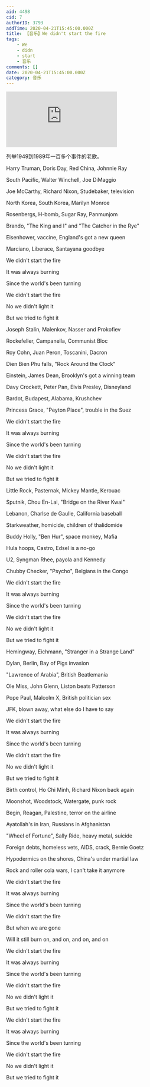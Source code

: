 ```yaml
---
aid: 4498
cid: 7
authorID: 3793
addTime: 2020-04-21T15:45:00.000Z
title: 【音乐】We didn't start the fire
tags:
    - We
    - didn
    - start
    - 音乐
comments: []
date: 2020-04-21T15:45:00.000Z
category: 音乐
---
```


<div class="videowrapper"><iframe src="https://www.youtube.com/embed/eFTLKWw542g" frameborder="0" allow="accelerometer; autoplay; encrypted-media; gyroscope; picture-in-picture" allowfullscreen=""></iframe></div>

列举1949到1989年一百多个事件的老歌。

Harry Truman, Doris Day, Red China, Johnnie Ray

South Pacific, Walter Winchell, Joe DiMaggio

Joe McCarthy, Richard Nixon, Studebaker, television

North Korea, South Korea, Marilyn Monroe

Rosenbergs, H-bomb, Sugar Ray, Panmunjom

Brando, "The King and I" and "The Catcher in the Rye"

Eisenhower, vaccine, England's got a new queen

Marciano, Liberace, Santayana goodbye

We didn't start the fire

It was always burning

Since the world's been turning

We didn't start the fire

No we didn't light it

But we tried to fight it

Joseph Stalin, Malenkov, Nasser and Prokofiev

Rockefeller, Campanella, Communist Bloc

Roy Cohn, Juan Peron, Toscanini, Dacron

Dien Bien Phu falls, "Rock Around the Clock"

Einstein, James Dean, Brooklyn's got a winning team

Davy Crockett, Peter Pan, Elvis Presley, Disneyland

Bardot, Budapest, Alabama, Krushchev

Princess Grace, "Peyton Place", trouble in the Suez

We didn't start the fire

It was always burning

Since the world's been turning

We didn't start the fire

No we didn't light it

But we tried to fight it

Little Rock, Pasternak, Mickey Mantle, Kerouac

Sputnik, Chou En-Lai, "Bridge on the River Kwai"

Lebanon, Charlse de Gaulle, California baseball

Starkweather, homicide, children of thalidomide

Buddy Holly, "Ben Hur", space monkey, Mafia

Hula hoops, Castro, Edsel is a no-go

U2, Syngman Rhee, payola and Kennedy

Chubby Checker, "Psycho", Belgians in the Congo

We didn't start the fire

It was always burning

Since the world's been turning

We didn't start the fire

No we didn't light it

But we tried to fight it

Hemingway, Eichmann, "Stranger in a Strange Land"

Dylan, Berlin, Bay of Pigs invasion

"Lawrence of Arabia", British Beatlemania

Ole Miss, John Glenn, Liston beats Patterson

Pope Paul, Malcolm X, British politician sex

JFK, blown away, what else do I have to say

We didn't start the fire

It was always burning

Since the world's been turning

We didn't start the fire

No we didn't light it

But we tried to fight it

Birth control, Ho Chi Minh, Richard Nixon back again

Moonshot, Woodstock, Watergate, punk rock

Begin, Reagan, Palestine, terror on the airline

Ayatollah's in Iran, Russians in Afghanistan

"Wheel of Fortune", Sally Ride, heavy metal, suicide

Foreign debts, homeless vets, AIDS, crack, Bernie Goetz

Hypodermics on the shores, China's under martial law

Rock and roller cola wars, I can't take it anymore

We didn't start the fire

It was always burning

Since the world's been turning

We didn't start the fire

But when we are gone

Will it still burn on, and on, and on, and on

We didn't start the fire

It was always burning

Since the world's been turning

We didn't start the fire

No we didn't light it

But we tried to fight it

We didn't start the fire

It was always burning

Since the world's been turning

We didn't start the fire

No we didn't light it

But we tried to fight it
